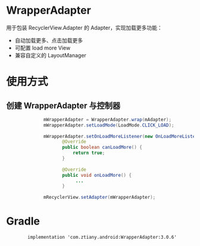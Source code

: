 # WrapperAdapter

用于包装 RecyclerView.Adapter 的 Adapter，实现加载更多功能：

- 自动加载更多、点击加载更多
- 可配置 load more View
- 兼容自定义的 LayoutManager

# 使用方式


## 创建 WrapperAdapter 与控制器

```java
              mWrapperAdapter = WrapperAdapter.wrap(mAdapter);
              mWrapperAdapter.setLoadMode(LoadMode.CLICK_LOAD);
              
              mWrapperAdapter.setOnLoadMoreListener(new OnLoadMoreListener() {
                     @Override
                     public boolean canLoadMore() {
                         return true;
                     }
         
                     @Override
                     public void onLoadMore() {
                          ...
                     }
                     
              mRecyclerView.setAdapter(mWrapperAdapter);
```


# Gradle

```
        implementation 'com.ztiany.android:WrapperAdapter:3.0.6'
```

